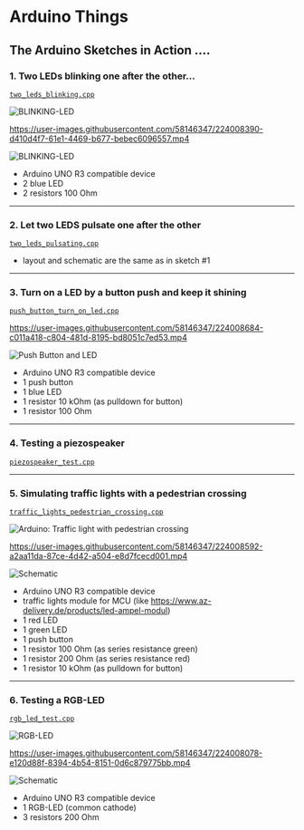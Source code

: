 # Arduino Things


## The Arduino Sketches in Action ....

### 1. Two LEDs blinking one after the other...

[`two_leds_blinking.cpp`](./lib/two_leds_blinking/two_leds_blinking.cpp)

![BLINKING-LED](./docs_images/funduino_two_leds_blinking.jpg)

https://user-images.githubusercontent.com/58146347/224008390-d410d4f7-61e1-4469-b677-bebec6096557.mp4

![BLINKING-LED](./lib/two_leds_blinking/two_leds_blinking_schematic.png)

- Arduino UNO R3 compatible device
- 2 blue LED
- 2 resistors 100 Ohm
******************


### 2. Let two LEDS pulsate one after the other

[`two_leds_pulsating.cpp`](./lib/two_leds_pulsating/two_leds_pulsating.cpp)

- layout and schematic are the same as in sketch #1
******************


### 3. Turn on a LED by a button push and keep it shining

[`push_button_turn_on_led.cpp`](./lib/push_button_turn_on_led/push_button_turn_on_led.cpp)

https://user-images.githubusercontent.com/58146347/224008684-c011a418-c804-481d-8195-bd8051c7ed53.mp4

![Push Button and LED](./lib/push_button_turn_on_led/push_button_turn_on_led_schematic.png)

- Arduino UNO R3 compatible device
- 1 push button
- 1 blue LED
- 1 resistor 10 kOhm (as pulldown for button)
- 1 resistor 100 Ohm
********************


### 4. Testing a piezospeaker

[`piezospeaker_test.cpp`](./lib/piezospeaker_test/piezospeaker_test.cpp)
******************


### 5. Simulating traffic lights with a pedestrian crossing

[`traffic_lights_pedestrian_crossing.cpp`](./lib/traffic_lights_pedestrian_crossing/traffic_lights_pedestrian_crossing.cpp)

![Arduino: Traffic light with pedestrian crossing](./docs_images/funduino_traffic_light_pedestrian_crossing.jpg)

https://user-images.githubusercontent.com/58146347/224008592-a2aa11da-87ce-4d42-a504-e8d7fcecd001.mp4

![Schematic](./lib/traffic_lights_pedestrian_crossing/traffic_lights_pedestrian_crossing_schematic.png)

- Arduino UNO R3 compatible device
- traffic lights module for MCU (like https://www.az-delivery.de/products/led-ampel-modul)
- 1 red LED
- 1 green LED
- 1 push button
- 1 resistor 100 Ohm (as series resistance green)
- 1 resistor 200 Ohm (as series resistance red)
- 1 resistor 10 kOhm (as pulldown for button)
********************


### 6. Testing a RGB-LED

[`rgb_led_test.cpp`](./lib/rgb_led_test/rgb_led_test.cpp)

![RGB-LED](./docs_images/funduino_rgb_led.jpg)

https://user-images.githubusercontent.com/58146347/224008078-e120d88f-8394-4b54-8151-0d6c879775bb.mp4

![Schematic](./lib/rgb_led_test/rgb_led_test_schematic.png)

- Arduino UNO R3 compatible device
- 1 RGB-LED (common cathode)
- 3 resistors 200 Ohm




